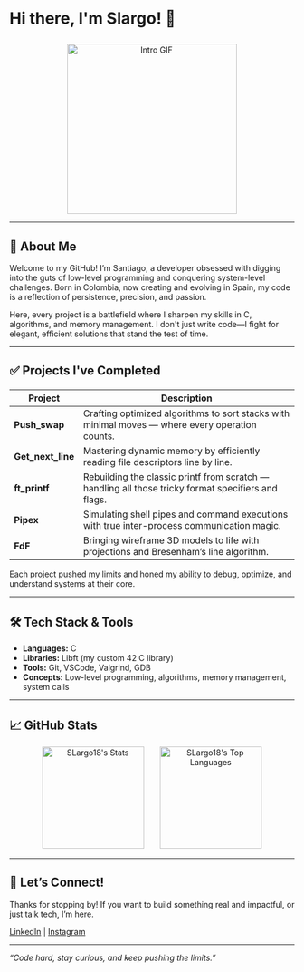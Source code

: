 # Hi there, I'm Slargo! 👋</p>

<p align="center">
  <img src="https://media.giphy.com/media/3o6Zt6ML6BklcajjsA/giphy.gif" alt="Intro GIF" width="300" />
</p>

---

## 🚀 About Me
Welcome to my GitHub! I’m Santiago, a developer obsessed with digging into the guts of low-level programming and conquering system-level challenges. Born in Colombia, now creating and evolving in Spain, my code is a reflection of persistence, precision, and passion.

Here, every project is a battlefield where I sharpen my skills in C, algorithms, and memory management. I don't just write code—I fight for elegant, efficient solutions that stand the test of time.</p>

---

## ✅ Projects I've Completed</p>  

| Project          | Description                                                                                       |
| ---------------- | ------------------------------------------------------------------------------------------------- |
| **Push_swap**    | Crafting optimized algorithms to sort stacks with minimal moves — where every operation counts.  |
| **Get_next_line** | Mastering dynamic memory by efficiently reading file descriptors line by line.                   |
| **ft_printf**    | Rebuilding the classic printf from scratch — handling all those tricky format specifiers and flags. |
| **Pipex**        | Simulating shell pipes and command executions with true inter-process communication magic.       |
| **FdF**          | Bringing wireframe 3D models to life with projections and Bresenham’s line algorithm.             |

Each project pushed my limits and honed my ability to debug, optimize, and understand systems at their core.

---
<!--
## <p align="center">🔄 Current Projects</p>  

| Project          | Description                                                  |
| ---------------- | ------------------------------------------------------------ |
| **[Your Current Project]** | Add a short description of what you're working on now or planning to start.             |
| **[Another Project]**       | Description...                                                                           |

--->

## 🛠 Tech Stack & Tools

- **Languages:** C  
- **Libraries:** Libft (my custom 42 C library)  
- **Tools:** Git, VSCode, Valgrind, GDB  
- **Concepts:** Low-level programming, algorithms, memory management, system calls  

---

## 📈 GitHub Stats 


<p align="center">
  <img height="180" src="https://github-readme-stats.vercel.app/api?username=SLargo18&theme=radical&show_icons=true&hide_border=false&count_private=true" alt="SLargo18's Stats"/>
  &nbsp;&nbsp;&nbsp;&nbsp;&nbsp;
  <img height="180" src="https://github-readme-stats.vercel.app/api/top-langs/?username=SLargo18&theme=radical&layout=donut&hide_border=false&card_width=320&langs_count=6" alt="SLargo18's Top Languages"/>
</p>


---

## 💬 Let’s Connect!

Thanks for stopping by! If you want to build something real and impactful, or just talk tech, I’m here.

[LinkedIn](https://www.linkedin.com/in/slargo18/) | [Instagram](https://www.instagram.com/_santiago_largo/?hl=es)

---

*“Code hard, stay curious, and keep pushing the limits.”*  

